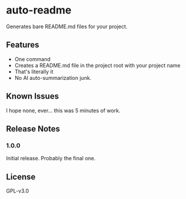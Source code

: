 # auto-readme
Generates bare README.md files for your project.

## Features

- One command
- Creates a README.md file in the project root with your project name
- That's literally it
- No AI auto-summarization junk.

## Known Issues

I hope none, ever... this was 5 minutes of work.

## Release Notes

### 1.0.0

Initial release. Probably the final one.

## License
GPL-v3.0